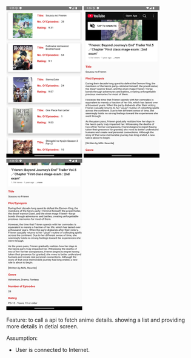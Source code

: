 <img src="1.png" alt="main screen" width="200" height="400">
<img src="2.png" alt="detail screen" width="200" height="400">
<img src="3.png" alt="detail screen" width="200" height="400">


Feature: 
to call a api to fetch anime details. showing a list and providing more details in detial screen.

Assumption:
- User is connected to Internet.
